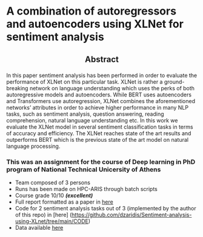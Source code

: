 # A combination of autoregressors and autoencoders using XLNet for sentiment analysis

## <p align="center"> Abstract <br/> </p>
In this paper sentiment analysis has been performed in order to evaluate the performance
of XLNet on this particular task. XLNet is rather a ground-breaking network on language
understanding which uses the perks of both autoregressive models and autoencoders. While
BERT uses autoencoders and Transformers use autoregression, XLNet combines the aforementioned networks’ attributes in order to achieve higher performance in many NLP tasks,
such as sentiment analysis, question answering, reading comprehension, natural language
understanding etc. In this work we evaluate the XLNet model in several sentiment classification tasks in terms of accuracy and efficiency. The XLNet reaches state of the art results
and outperforms BERT which is the previous state of the art model on natural language
processing.

### This was an assignment for the course of Deep learning in PhD program of National Technical Unicersity of Athens ###
- Team composed of 3 persons
- Runs has been made on HPC-ARIS through batch scripts
- Course grade 10/10 ***(excellent)***
- Full report formatted as a paper in [here](https://github.com/dzaridis/Sentiment-analysis-using-XLnet/blob/main/XL_NET__a_generalized_Autoregressive_network_for_sentiment_analysis.pdf)
- Code for 2 sentiment analysis tasks out of 3 (implemented by the author of this repo) in [here] (https://github.com/dzaridis/Sentiment-analysis-using-XLnet/tree/main/CODE)
- Data available [here](https://github.com/dzaridis/Sentiment-analysis-using-XLnet/tree/main/DATA)
